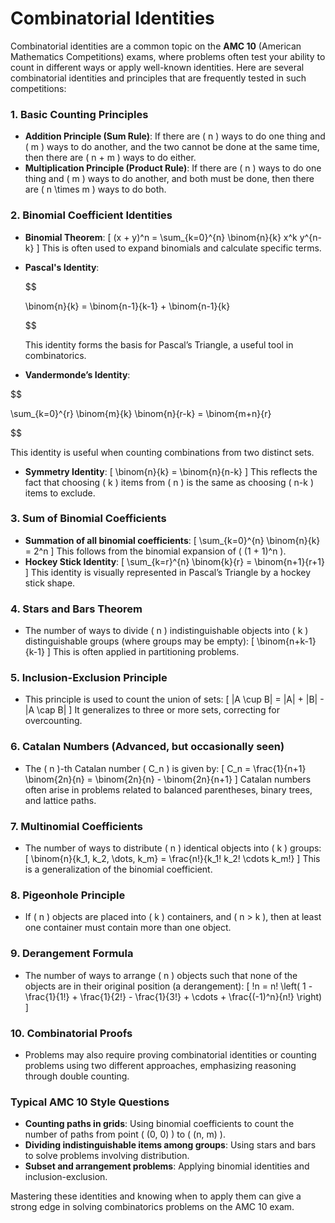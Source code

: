 # Combinatorial Identities

Combinatorial identities are a common topic on the **AMC 10** (American Mathematics Competitions) exams, where problems often test your ability to count in different ways or apply well-known identities. Here are several combinatorial identities and principles that are frequently tested in such competitions:

### 1. **Basic Counting Principles**

- **Addition Principle (Sum Rule)**: If there are \( n \) ways to do one thing and \( m \) ways to do another, and the two cannot be done at the same time, then there are \( n + m \) ways to do either.
- **Multiplication Principle (Product Rule)**: If there are \( n \) ways to do one thing and \( m \) ways to do another, and both must be done, then there are \( n \times m \) ways to do both.

### 2. **Binomial Coefficient Identities**

- **Binomial Theorem**:
\[
(x + y)^n = \sum_{k=0}^{n} \binom{n}{k} x^k y^{n-k}
\]
This is often used to expand binomials and calculate specific terms.
- **Pascal's Identity**:
    
    $$
    
    \binom{n}{k} = \binom{n-1}{k-1} + \binom{n-1}{k}
    
    $$
    
    This identity forms the basis for Pascal’s Triangle, a useful tool in combinatorics.
    
- **Vandermonde’s Identity**:

$$

\sum_{k=0}^{r} \binom{m}{k} \binom{n}{r-k} = \binom{m+n}{r}

$$

This identity is useful when counting combinations from two distinct sets.

- **Symmetry Identity**:
\[
\binom{n}{k} = \binom{n}{n-k}
\]
This reflects the fact that choosing \( k \) items from \( n \) is the same as choosing \( n-k \) items to exclude.

### 3. **Sum of Binomial Coefficients**

- **Summation of all binomial coefficients**:
\[
\sum_{k=0}^{n} \binom{n}{k} = 2^n
\]
This follows from the binomial expansion of \( (1 + 1)^n \).
- **Hockey Stick Identity**:
\[
\sum_{k=r}^{n} \binom{k}{r} = \binom{n+1}{r+1}
\]
This identity is visually represented in Pascal’s Triangle by a hockey stick shape.

### 4. **Stars and Bars Theorem**

- The number of ways to divide \( n \) indistinguishable objects into \( k \) distinguishable groups (where groups may be empty):
\[
\binom{n+k-1}{k-1}
\]
This is often applied in partitioning problems.

### 5. **Inclusion-Exclusion Principle**

- This principle is used to count the union of sets:
\[
|A \cup B| = |A| + |B| - |A \cap B|
\]
It generalizes to three or more sets, correcting for overcounting.

### 6. **Catalan Numbers** (Advanced, but occasionally seen)

- The \( n \)-th Catalan number \( C_n \) is given by:
\[
C_n = \frac{1}{n+1} \binom{2n}{n} = \binom{2n}{n} - \binom{2n}{n+1}
\]
Catalan numbers often arise in problems related to balanced parentheses, binary trees, and lattice paths.

### 7. **Multinomial Coefficients**

- The number of ways to distribute \( n \) identical objects into \( k \) groups:
\[
\binom{n}{k_1, k_2, \dots, k_m} = \frac{n!}{k_1! k_2! \cdots k_m!}
\]
This is a generalization of the binomial coefficient.

### 8. **Pigeonhole Principle**

- If \( n \) objects are placed into \( k \) containers, and \( n > k \), then at least one container must contain more than one object.

### 9. **Derangement Formula**

- The number of ways to arrange \( n \) objects such that none of the objects are in their original position (a derangement):
\[
!n = n! \left( 1 - \frac{1}{1!} + \frac{1}{2!} - \frac{1}{3!} + \cdots + \frac{(-1)^n}{n!} \right)
\]

### 10. **Combinatorial Proofs**

- Problems may also require proving combinatorial identities or counting problems using two different approaches, emphasizing reasoning through double counting.

### Typical AMC 10 Style Questions

- **Counting paths in grids**: Using binomial coefficients to count the number of paths from point \( (0, 0) \) to \( (n, m) \).
- **Dividing indistinguishable items among groups**: Using stars and bars to solve problems involving distribution.
- **Subset and arrangement problems**: Applying binomial identities and inclusion-exclusion.

Mastering these identities and knowing when to apply them can give a strong edge in solving combinatorics problems on the AMC 10 exam.